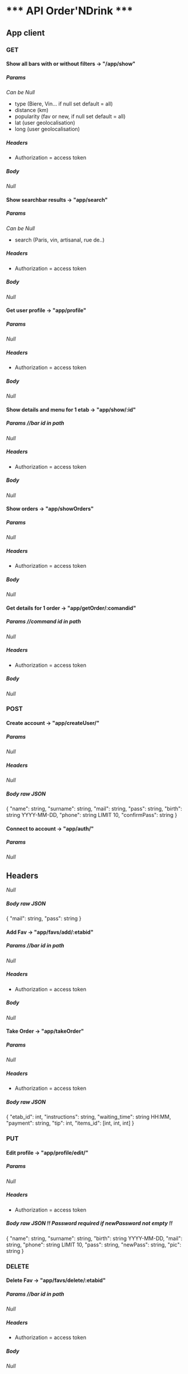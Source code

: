 # *** API Order'NDrink *** 

## App client 


### GET
#### Show all bars with or without filters -> "/app/show"
  ##### Params 
  *Can be Null*
  - type (Biere, Vin... if null set default = all)
  - distance (km)
  - popularity (fav or new, if null set default = all)
  - lat (user geolocalisation)
  - long (user geolocalisation)

  ##### Headers
  - Authorization = access token

  ##### Body
  *Null*

#### Show searchbar results -> "app/search"
  ##### Params 
  *Can be Null*
  - search (Paris, vin, artisanal, rue de..)
  
  ##### Headers
  - Authorization = access token

  ##### Body
  *Null*

#### Get user profile -> "app/profile"
  ##### Params 
  *Null*
  
  ##### Headers
  - Authorization = access token

  ##### Body
  *Null*

#### Show details and menu for 1 etab -> "app/show/:id"
  ##### Params //bar id in path
  *Null*
  
  ##### Headers
  - Authorization = access token

  ##### Body
  *Null*

#### Show orders -> "app/showOrders"
  ##### Params 
  *Null*
  
  ##### Headers
  - Authorization = access token

  ##### Body
  *Null*

#### Get details for 1 order -> "app/getOrder/:comandid"
  ##### Params //command id in path 
  *Null*
  
  ##### Headers
  - Authorization = access token

  ##### Body
  *Null*


### POST
#### Create account -> "app/createUser/"
  ##### Params 
  *Null*
  
  ##### Headers
  *Null*

  ##### Body raw JSON
  {
	"name": string,
	"surname": string,
	"mail": string,
	"pass": string,
	"birth": string YYYY-MM-DD,
	"phone": string LIMIT 10,
	"confirmPass": string
}

#### Connect to account -> "app/auth/"
  ##### Params 
  *Null*
  
  ## Headers
  *Null*

  ##### Body raw JSON
  {
	  "mail": string,
	  "pass": string
  }


#### Add Fav -> "app/favs/add/:etabid"
  ##### Params //bar id in path
  *Null*
  
  ##### Headers
  - Authorization = access token

  ##### Body 
  *Null*


#### Take Order -> "app/takeOrder"
  ##### Params
  *Null*
  
  ##### Headers
  - Authorization = access token

  ##### Body raw JSON
  {
    "etab_id": int,
    "instructions": string,
    "waiting_time": string HH:MM,
    "payment": string,
    "tip": int,
    "items_id": [int, int, int]
  }

### PUT
#### Edit profile -> "app/profile/edit/"
  ##### Params
  *Null*
  
  ##### Headers
  - Authorization = access token

  ##### Body raw JSON !! Password required if newPassword not empty !!
  {
	"name": string,
	"surname": string,
	"birth": string YYYY-MM-DD,
	"mail": string,
	"phone": string LIMIT 10,
	"pass": string,
	"newPass": string,
	"pic": string
  }

### DELETE 
#### Delete Fav -> "app/favs/delete/:etabid"
  ##### Params //bar id in path 
  *Null*
  
  ##### Headers
  - Authorization = access token

  ##### Body
  *Null*